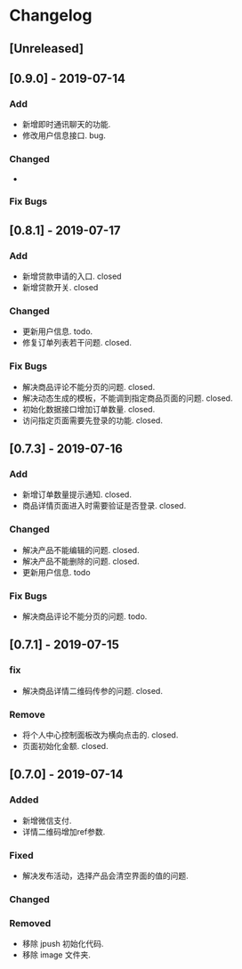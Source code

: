 # Changelog

## [Unreleased]

## [0.9.0] - 2019-07-14

### Add
- 新增即时通讯聊天的功能. 
- 修改用户信息接口. bug.

### Changed
- 

### Fix Bugs

## [0.8.1] - 2019-07-17
### Add
- 新增贷款申请的入口. closed
- 新增贷款开关. closed

### Changed
- 更新用户信息.  todo.
- 修复订单列表若干问题. closed.

### Fix Bugs
- 解决商品评论不能分页的问题. closed.
- 解决动态生成的模板，不能调到指定商品页面的问题. closed.
- 初始化数据接口增加订单数量. closed.
- 访问指定页面需要先登录的功能. closed.

## [0.7.3] - 2019-07-16

### Add
- 新增订单数量提示通知. closed.
- 商品详情页面进入时需要验证是否登录.  closed.

### Changed
- 解决产品不能编辑的问题.    closed.
- 解决产品不能删除的问题.    closed.
- 更新用户信息.  todo

### Fix Bugs
- 解决商品评论不能分页的问题. todo.

## [0.7.1] - 2019-07-15

### fix
- 解决商品详情二维码传参的问题.  closed.

### Remove
- 将个人中心控制面板改为横向点击的. closed.
- 页面初始化金额. closed.

## [0.7.0] - 2019-07-14

### Added
- 新增微信支付.
- 详情二维码增加ref参数.

### Fixed
- 解决发布活动，选择产品会清空界面的值的问题.

### Changed

### Removed
- 移除 jpush 初始化代码.
- 移除 image 文件夹.